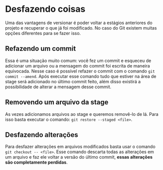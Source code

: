 # Desfazendo coisas

Uma das vantagens de versionar é poder voltar a estágios anteriores do projeto e recuperar o que já foi modificado. No caso do Git existem muitas opções diferentes para se fazer isso.

## Refazendo um commit

Essa é uma situação muito comum: você fez um commit e esqueceu de adicionar um arquivo ou a mensagem do commit foi escrita de maneira equivocada. Nesse caso é possível refazer o commit com o comando `git commit --amend`.  Após executar esse comando tudo que estiver na área de stage será adicionado no último commit feito, além disso existirá a possibilidade de alterar a mensagem desse commit.

## Removendo um arquivo da stage

As vezes adicionamos arquivos ao stage e queremos removê-lo de lá. Para isso basta executar o comando: `git restore --staged <file>`.

## Desfazendo alterações

Para desfazer alterações em arquivos modificados basta usar o comando `git checkout -- <file>`. Esse comando descarta todas as alterações em um arquivo e faz ele voltar a versão do último commit, **essas alterações são completamente perdidas**.